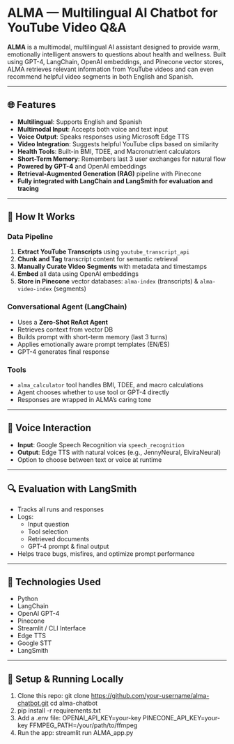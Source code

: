 # ALMA — Multilingual AI Chatbot for YouTube Video Q&A

**ALMA** is a multimodal, multilingual AI assistant designed to provide warm, emotionally intelligent answers to questions about health and wellness. Built using GPT-4, LangChain, OpenAI embeddings, and Pinecone vector stores, ALMA retrieves relevant information from YouTube videos and can even recommend helpful video segments in both English and Spanish.

---

## 🌐 Features
- **Multilingual**: Supports English and Spanish
- **Multimodal Input**: Accepts both voice and text input
- **Voice Output**: Speaks responses using Microsoft Edge TTS
- **Video Integration**: Suggests helpful YouTube clips based on similarity
- **Health Tools**: Built-in BMI, TDEE, and Macronutrient calculators
- **Short-Term Memory**: Remembers last 3 user exchanges for natural flow
- **Powered by GPT-4** and OpenAI embeddings
- **Retrieval-Augmented Generation (RAG)** pipeline with Pinecone
- **Fully integrated with LangChain and LangSmith for evaluation and tracing**

---

## 🔄 How It Works

### Data Pipeline
1. **Extract YouTube Transcripts** using `youtube_transcript_api`
2. **Chunk and Tag** transcript content for semantic retrieval
3. **Manually Curate Video Segments** with metadata and timestamps
4. **Embed** all data using OpenAI embeddings
5. **Store in Pinecone** vector databases: `alma-index` (transcripts) & `alma-video-index` (segments)

### Conversational Agent (LangChain)
- Uses a **Zero-Shot ReAct Agent**
- Retrieves context from vector DB
- Builds prompt with short-term memory (last 3 turns)
- Applies emotionally aware prompt templates (EN/ES)
- GPT-4 generates final response

### Tools
- `alma_calculator` tool handles BMI, TDEE, and macro calculations
- Agent chooses whether to use tool or GPT-4 directly
- Responses are wrapped in ALMA’s caring tone

---

## 🎤 Voice Interaction
- **Input**: Google Speech Recognition via `speech_recognition`
- **Output**: Edge TTS with natural voices (e.g., JennyNeural, ElviraNeural)
- Option to choose between text or voice at runtime

---

## 🔍 Evaluation with LangSmith
- Tracks all runs and responses
- Logs:
  - Input question
  - Tool selection
  - Retrieved documents
  - GPT-4 prompt & final output
- Helps trace bugs, misfires, and optimize prompt performance

---

## 🌟 Technologies Used
- Python
- LangChain
- OpenAI GPT-4
- Pinecone
- Streamlit / CLI Interface
- Edge TTS
- Google STT
- LangSmith

---

## 💼 Setup & Running Locally

1. Clone this repo:
git clone https://github.com/your-username/alma-chatbot.git
cd alma-chatbot
2. pip install -r requirements.txt
3. Add a .env file:
OPENAI_API_KEY=your-key
PINECONE_API_KEY=your-key
FFMPEG_PATH=/your/path/to/ffmpeg
4. Run the app:
streamlit run ALMA_app.py
